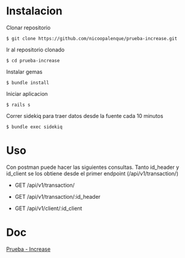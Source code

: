 # Instalacion

Clonar repositorio

`$ git clone https://github.com/nicoopalenque/prueba-increase.git`

Ir al repositorio clonado

`$ cd prueba-increase`

Instalar gemas

`$ bundle install`

Iniciar aplicacion

`$ rails s`

Correr sidekiq para traer datos desde la fuente cada 10 minutos

`$ bundle exec sidekiq`

# Uso

Con postman puede hacer las siguientes consultas.
Tanto id_header y id_client se los obtiene desde el primer endpoint (/api/v1/transaction/)

* GET /api/v1/transaction/

* GET /api/v1/transaction/:id_header

* GET /api/v1/client/:id_client

# Doc
[Prueba - Increase](https://docs.google.com/document/d/1QlrhIM07YZqd1kpEg4Y1aD8vjQzLF6AQMIG59LMXIY8/edit?usp=sharing)
